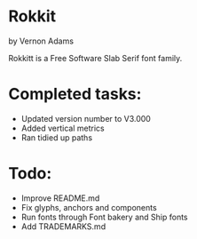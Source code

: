 # Rokkit
by Vernon Adams

Rokkitt is a Free Software Slab Serif font family.

# Completed tasks:
- Updated version number to V3.000
- Added vertical metrics
- Ran tidied up paths

# Todo:
- Improve README.md
- Fix glyphs, anchors and components
- Run fonts through Font bakery and Ship fonts
- Add TRADEMARKS.md